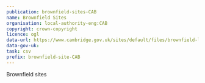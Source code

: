 ```yaml
---
publication: brownfield-sites-CAB
name: Brownfield Sites
organisation: local-authority-eng:CAB
copyright: crown-copyright
licence: ogl
data-url: https://www.cambridge.gov.uk/sites/default/files/brownfield-land-register.csv
data-gov-uk: 
task: csv
prefix: brownfield-site-CAB
---
```


Brownfield sites

